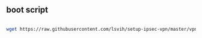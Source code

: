 ## boot script

```bash

wget https://raw.githubusercontent.com/lsvih/setup-ipsec-vpn/master/vpnsetup_centos.sh -O vpnsetup.sh && sudo sh vpnsetup.sh

```
